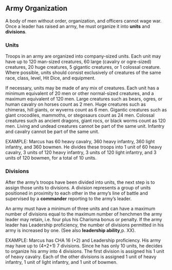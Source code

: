 ## Army Organization

A body of men without order, organization, and officers cannot wage war. Once a leader has raised an army, he must organize it into **units** and **divisions**.

### Units

Troops in an army are organized into company-sized units. Each unit may have up to 120 man-sized creatures, 60 large (cavalry or ogre-sized) creatures, 20 huge creatures, 5 gigantic creatures, or 1 colossal creature. Where possible, units should consist exclusively of creatures of the same race, class, level, Hit Dice, and equipment.

If necessary, units may be made of any mix of creatures. Each unit has a minimum equivalent of 20 men or other normal-sized creatures, and a maximum equivalent of 120 men. Large creatures such as bears, ogres, or human cavalry on horses count as 2 men. Huge creatures such as chimeras, hill giants, or wyverns count as 6 men. Gigantic creatures such as giant crocodiles, mammoths, or stegosaurs count as 24 men. Colossal creatures such as ancient dragons, giant rocs, or black worms count as 120 men. Living and undead creatures cannot be part of the same unit. Infantry and cavalry cannot be part of the same unit.

EXAMPLE: Marcus has 60 heavy cavalry, 360 heavy infantry, 360 light infantry, and 360 bowmen. He divides these troops into 1 unit of 60 heavy cavalry, 3 units of 120 heavy infantry, 3 units of 120 light infantry, and 3 units of 120 bowmen, for a total of 10 units.

### Divisions

After the army’s troops have been divided into units, the next step is to assign those units to divisions. A division represents a group of units positioned in proximity to each other in the army’s line of battle and supervised by a **commander** reporting to the army’s leader.

An army must have a minimum of three units and can have a maximum number of divisions equal to the maximum number of henchmen the army leader may retain, i.e. four plus his Charisma bonus or penalty. If the army leader has Leadership proficiency, the number of divisions permitted in his army is increased by one. (See also **leadership ability**,p. XX).

EXAMPLE: Marcus has CHA 16 (+2) and Leadership proficiency. His army may have up to (4+2+1) 7 divisions. Since he has only 10 units, he decides to organize his army into 4 divisions. The first division is assigned his 1 unit of heavy cavalry. Each of the other divisions is assigned 1 unit of heavy infantry, 1 unit of light infantry, and 1 unit of bowmen.
